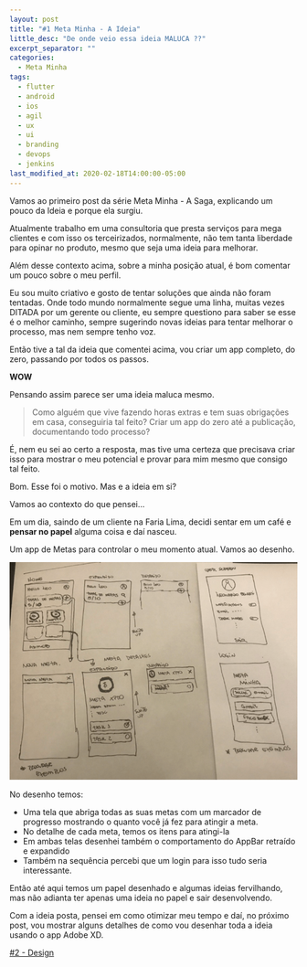 ```yaml
---
layout: post
title: "#1 Meta Minha - A Ideia"
little_desc: "De onde veio essa ideia MALUCA ??"
excerpt_separator: ""
categories:
  - Meta Minha
tags:
  - flutter
  - android
  - ios
  - agil
  - ux
  - ui
  - branding
  - devops
  - jenkins
last_modified_at: 2020-02-18T14:00:00-05:00
---
```



Vamos ao primeiro post da série Meta Minha - A Saga, explicando um pouco da Ideia e porque ela surgiu.

Atualmente trabalho em uma consultoria que presta serviços para mega clientes e com isso os terceirizados, normalmente, não tem tanta liberdade para opinar no produto, mesmo que seja uma ideia para melhorar. 

Além desse contexto acima, sobre a minha posição atual, é bom comentar um pouco sobre o meu perfil.

Eu sou muito criativo e gosto de tentar soluções que ainda não foram tentadas. Onde todo mundo normalmente segue uma linha, muitas vezes DITADA por um gerente ou cliente, eu sempre questiono para saber se esse é o melhor caminho, sempre sugerindo novas ideias para tentar melhorar o processo, mas nem sempre tenho voz.

Então tive a tal da ideia que comentei acima, vou criar um app completo, do zero, passando por todos os passos. 

**WOW**

Pensando assim parece ser uma ideia maluca mesmo. 

> Como alguém que vive fazendo horas extras e tem suas obrigações em casa, conseguiria tal feito? Criar um app do zero até a publicação, documentando todo processo?

É, nem eu sei ao certo a resposta, mas tive uma certeza que precisava criar isso para mostrar o meu potencial e provar para mim mesmo que consigo tal feito.

Bom. Esse foi o motivo. Mas e a ideia em si? 

Vamos ao contexto do que pensei...

Em um dia, saindo de um cliente na Faria Lima, decidi sentar em um café e **pensar no papel** alguma coisa e daí nasceu.

Um app de Metas para controlar o meu momento atual. Vamos ao desenho.

<img src="assets/img/metaminha/1-desenho-ideia.png" alt="">

No desenho temos:
* Uma tela que abriga todas as suas metas com um marcador de progresso mostrando o quanto você já fez para atingir a meta.
* No detalhe de cada meta, temos os itens para atingi-la
* Em ambas telas desenhei também o comportamento do AppBar retraído e expandido
* Também na sequência percebi que um login para isso tudo seria interessante.

Então até aqui temos um papel desenhado e algumas ideias fervilhando, mas não adianta ter apenas uma ideia no papel e sair desenvolvendo. 

Com a ideia posta, pensei em como otimizar meu tempo e daí, no próximo post, vou mostrar alguns detalhes de como vou desenhar toda a ideia usando o app Adobe XD.

<a href="/meta-minha-design" target="_blank">#2 - Design</a>